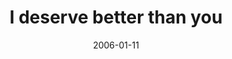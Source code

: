 ---
layout: base.njk
title : 'I deserve better than you' 
view_title : 'I deserve better than you' 
year : '2006' 
date : '2006-01-11' 
img_file : '/drawing/ideservebetterthanyou.png' 
html_file : 'ideservebetterthanyou' 
next_html : 'whatareyoutalkingabout-idon.html' 
year_order : '4' 
permalink : "title/{{html_file}}.html"
---